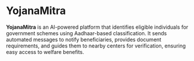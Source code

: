 # YojanaMitra
**YojanaMitra** is an AI-powered platform that identifies eligible individuals for government schemes using Aadhaar-based classification. It sends automated messages to notify beneficiaries, provides document requirements, and guides them to nearby centers for verification, ensuring easy access to welfare benefits.
